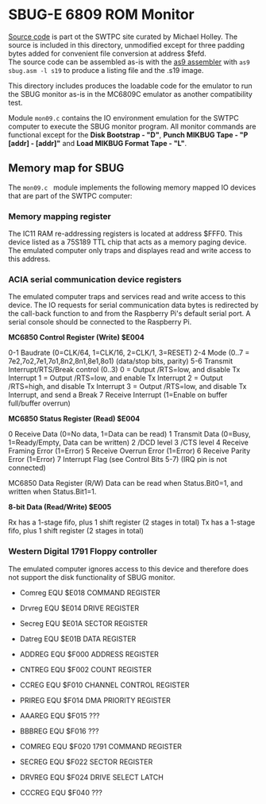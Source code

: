 # SBUG-E 6809 ROM Monitor

[Source code](https://deramp.com/swtpc.com/MP_09/SBUG_Index.htm) is part ot the SWTPC site curated by Michael Holley. The source is included in this directory, unmodified except for three padding bytes added for convenient file conversion at address $fefd.  
The source code can be assembled as-is with the [as9 assembler](https://github.com/eyalabraham/as9) with ```as9 sbug.asm -l s19``` to produce a listing file and the .s19 image.  
  
This directory includes produces the loadable code for the emulator to run the SBUG monitor as-is in the MC6809C emulator as another compatibility test.

Module ```mon09.c``` contains the IO environment emulation for the SWTPC computer to execute the SBUG monitor program. All monitor commands are functional except for the **Disk Bootstrap - "D"**, **Punch MIKBUG Tape - "P [addr] - [addr]"** and **Load MIKBUG Format Tape - "L"**.

## Memory map for SBUG

The ```mon09.c ``` module implements the following memory mapped IO devices that are part of the SWTPC computer:

### Memory mapping register

The IC11 RAM re-addressing registers is located at address $FFF0. This device listed as a 75S189 TTL chip that acts as a memory paging device. The emulated computer only traps and displayes read and write access to this address.

### ACIA serial communication device registers

The emulated computer traps and services read and write access to this device. The IO requests for serial communication data bytes is redirected by the call-back function to and from the Raspberry Pi's default serial port. A serial console should be connected to the Raspberry Pi.
  
**MC6850 Control Register (Write) $E004**

 0-1  Baudrate (0=CLK/64, 1=CLK/16, 2=CLK/1, 3=RESET)
 2-4  Mode (0..7 = 7e2,7o2,7e1,7o1,8n2,8n1,8e1,8o1) (data/stop bits, parity)
 5-6  Transmit Interrupt/RTS/Break control (0..3)
       0 = Output /RTS=low,  and disable Tx Interrupt
       1 = Output /RTS=low,  and enable Tx Interrupt
       2 = Output /RTS=high, and disable Tx Interrupt
       3 = Output /RTS=low,  and disable Tx Interrupt, and send a Break
 7    Receive Interrupt (1=Enable on buffer full/buffer overrun)

**MC6850 Status Register (Read) $E004**

 0    Receive Data  (0=No data, 1=Data can be read)
 1    Transmit Data (0=Busy, 1=Ready/Empty, Data can be written)
 2    /DCD level
 3    /CTS level
 4    Receive Framing Error (1=Error)
 5    Receive Overrun Error (1=Error)
 6    Receive Parity Error  (1=Error)
 7    Interrupt Flag (see Control Bits 5-7) (IRQ pin is not connected)

MC6850 Data Register (R/W) Data can be read when Status.Bit0=1, and written when Status.Bit1=1.

**8-bit Data (Read/Write) $E005**

Rx has a 1-stage fifo, plus 1 shift register (2 stages in total) Tx has a 1-stage fifo, plus 1 shift register (2 stages in total)

### Western Digital 1791 Floppy controller

The emulated computer ignores access to this device and therefore does not support the disk functionality of SBUG monitor.

- Comreg EQU $E018  COMMAND REGISTER
- Drvreg EQU $E014  DRIVE REGISTER
- Secreg EQU $E01A  SECTOR REGISTER
- Datreg EQU $E01B  DATA REGISTER

- ADDREG EQU $F000  ADDRESS REGISTER
- CNTREG EQU $F002  COUNT REGISTER
- CCREG  EQU $F010  CHANNEL CONTROL REGISTER
- PRIREG EQU $F014  DMA PRIORITY REGISTER
- AAAREG EQU $F015  ???
- BBBREG EQU $F016  ???
- COMREG EQU $F020  1791 COMMAND REGISTER
- SECREG EQU $F022  SECTOR REGISTER
- DRVREG EQU $F024  DRIVE SELECT LATCH
- CCCREG EQU $F040  ???
